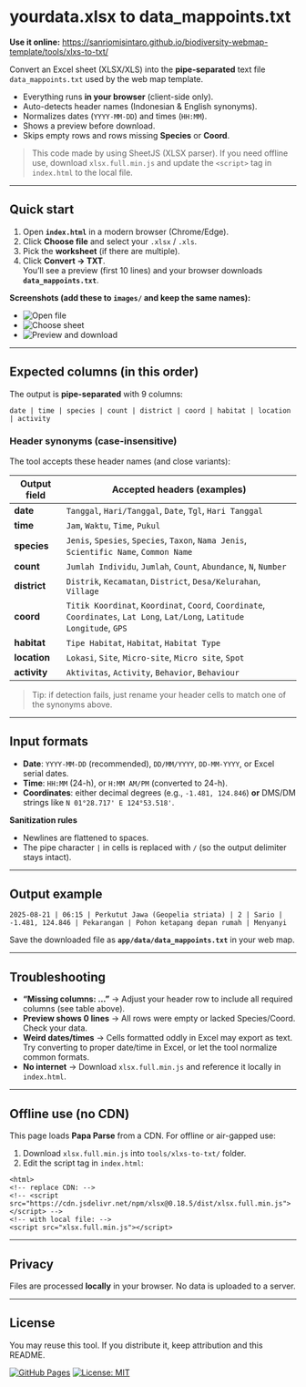 # yourdata.xlsx to data_mappoints.txt

**Use it online:** https://sanriomisintaro.github.io/biodiversity-webmap-template/tools/xlxs-to-txt/

Convert an Excel sheet (XLSX/XLS) into the **pipe-separated** text file
`data_mappoints.txt` used by the web map template.

- Everything runs **in your browser** (client-side only).
- Auto-detects header names (Indonesian & English synonyms).
- Normalizes dates (`YYYY-MM-DD`) and times (`HH:MM`).
- Shows a preview before download.
- Skips empty rows and rows missing **Species** or **Coord**.

> This code made by using SheetJS (XLSX parser). If you need offline use, download `xlsx.full.min.js` and update the `<script>` tag in `index.html` to the local file.

---

## Quick start

1. Open **`index.html`** in a modern browser (Chrome/Edge).
2. Click **Choose file** and select your `.xlsx` / `.xls`.
3. Pick the **worksheet** (if there are multiple).
4. Click **Convert → TXT**.  
   You’ll see a preview (first 10 lines) and your browser downloads **`data_mappoints.txt`**.

**Screenshots (add these to `images/` and keep the same names):**
- ![Open file](images/step1-open-file.png)
- ![Choose sheet](images/step2-choose-sheet.png)
- ![Preview and download](images/step3-preview-download.png)

---

## Expected columns (in this order)

The output is **pipe-separated** with 9 columns:
```
date | time | species | count | district | coord | habitat | location | activity
```
### Header synonyms (case-insensitive)

The tool accepts these header names (and close variants):

| Output field | Accepted headers (examples) |
| --- | --- |
| **date** | `Tanggal`, `Hari/Tanggal`, `Date`, `Tgl`, `Hari Tanggal` |
| **time** | `Jam`, `Waktu`, `Time`, `Pukul` |
| **species** | `Jenis`, `Spesies`, `Species`, `Taxon`, `Nama Jenis`, `Scientific Name`, `Common Name` |
| **count** | `Jumlah Individu`, `Jumlah`, `Count`, `Abundance`, `N`, `Number` |
| **district** | `Distrik`, `Kecamatan`, `District`, `Desa/Kelurahan`, `Village` |
| **coord** | `Titik Koordinat`, `Koordinat`, `Coord`, `Coordinate`, `Coordinates`, `Lat Long`, `Lat/Long`, `Latitude Longitude`, `GPS` |
| **habitat** | `Tipe Habitat`, `Habitat`, `Habitat Type` |
| **location** | `Lokasi`, `Site`, `Micro-site`, `Micro site`, `Spot` |
| **activity** | `Aktivitas`, `Activity`, `Behavior`, `Behaviour` |

> Tip: if detection fails, just rename your header cells to match one of the synonyms above.

---

## Input formats

- **Date**: `YYYY-MM-DD` (recommended), `DD/MM/YYYY`, `DD-MM-YYYY`, or Excel serial dates.  
- **Time**: `HH:MM` (24-h), or `H:MM AM/PM` (converted to 24-h).  
- **Coordinates**: either decimal degrees (e.g., `-1.481, 124.846`) **or** DMS/DM strings like `N 01°28.717' E 124°53.518'`.

**Sanitization rules**
- Newlines are flattened to spaces.
- The pipe character `|` in cells is replaced with `/` (so the output delimiter stays intact).

---

## Output example
```
2025-08-21 | 06:15 | Perkutut Jawa (Geopelia striata) | 2 | Sario | -1.481, 124.846 | Pekarangan | Pohon ketapang depan rumah | Menyanyi
```
Save the downloaded file as **`app/data/data_mappoints.txt`** in your web map.

---

## Troubleshooting

- **“Missing columns: …”** → Adjust your header row to include all required columns (see table above).  
- **Preview shows 0 lines** → All rows were empty or lacked Species/Coord. Check your data.  
- **Weird dates/times** → Cells formatted oddly in Excel may export as text. Try converting to proper date/time in Excel, or let the tool normalize common formats.  
- **No internet** → Download `xlsx.full.min.js` and reference it locally in `index.html`.

---

## Offline use (no CDN)

This page loads **Papa Parse** from a CDN. For offline or air-gapped use:

1. Download `xlsx.full.min.js` into `tools/xlxs-to-txt/` folder.
2. Edit the script tag in `index.html`:

```
<html>
<!-- replace CDN: -->
<!-- <script src="https://cdn.jsdelivr.net/npm/xlsx@0.18.5/dist/xlsx.full.min.js"></script> -->
<!-- with local file: -->
<script src="xlsx.full.min.js"></script>
```

---

## Privacy

Files are processed **locally** in your browser. No data is uploaded to a server.

---

## License

You may reuse this tool. If you distribute it, keep attribution and this README.

[![GitHub Pages](https://img.shields.io/badge/GitHub%20Pages-live-2ea44f)](https://sanriomisintaro.github.io/)
[![License: MIT](https://img.shields.io/badge/License-MIT-blue.svg)](#license)